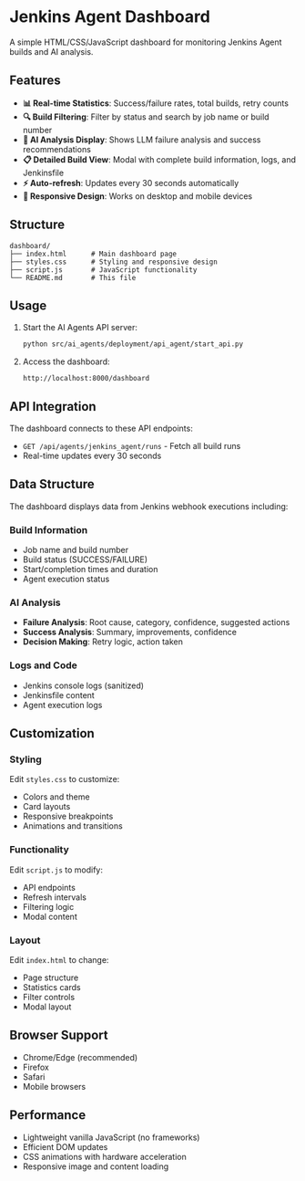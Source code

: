 # Jenkins Agent Dashboard

A simple HTML/CSS/JavaScript dashboard for monitoring Jenkins Agent builds and AI analysis.

## Features

- **📊 Real-time Statistics**: Success/failure rates, total builds, retry counts
- **🔍 Build Filtering**: Filter by status and search by job name or build number
- **🧠 AI Analysis Display**: Shows LLM failure analysis and success recommendations
- **📋 Detailed Build View**: Modal with complete build information, logs, and Jenkinsfile
- **⚡ Auto-refresh**: Updates every 30 seconds automatically
- **📱 Responsive Design**: Works on desktop and mobile devices

## Structure

```
dashboard/
├── index.html      # Main dashboard page
├── styles.css      # Styling and responsive design
├── script.js       # JavaScript functionality
└── README.md       # This file
```

## Usage

1. Start the AI Agents API server:
   ```bash
   python src/ai_agents/deployment/api_agent/start_api.py
   ```

2. Access the dashboard:
   ```
   http://localhost:8000/dashboard
   ```

## API Integration

The dashboard connects to these API endpoints:
- `GET /api/agents/jenkins_agent/runs` - Fetch all build runs
- Real-time updates every 30 seconds

## Data Structure

The dashboard displays data from Jenkins webhook executions including:

### Build Information
- Job name and build number
- Build status (SUCCESS/FAILURE)
- Start/completion times and duration
- Agent execution status

### AI Analysis
- **Failure Analysis**: Root cause, category, confidence, suggested actions
- **Success Analysis**: Summary, improvements, confidence
- **Decision Making**: Retry logic, action taken

### Logs and Code
- Jenkins console logs (sanitized)
- Jenkinsfile content
- Agent execution logs

## Customization

### Styling
Edit `styles.css` to customize:
- Colors and theme
- Card layouts
- Responsive breakpoints
- Animations and transitions

### Functionality
Edit `script.js` to modify:
- API endpoints
- Refresh intervals
- Filtering logic
- Modal content

### Layout
Edit `index.html` to change:
- Page structure
- Statistics cards
- Filter controls
- Modal layout

## Browser Support

- Chrome/Edge (recommended)
- Firefox
- Safari
- Mobile browsers

## Performance

- Lightweight vanilla JavaScript (no frameworks)
- Efficient DOM updates
- CSS animations with hardware acceleration
- Responsive image and content loading
